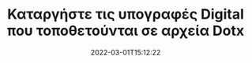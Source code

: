 ---
############################# Static ############################
layout: "auto-gen-signature"
date: 2022-03-01T15:12:22
draft: false
operation: Delete
signaturetype: Digital
fileformat: Dotx
productName: .NET
lang: el
productCode: net
otherformats: pdf doc docx docm dot dotx odt ott xls xlsx xlsm xlsb ods ots xltx xltm pptx pptm
breadcrumb: Put Digital signature on Dotx for C#

############################# Head ############################
head_title: "Διαγραφή υπογραφών Digital από αρχεία Dotx μέσω C#"
head_description: "Η διαγραφή συγκεκριμένων υπογραφών Digital από υπογεγραμμένα έγγραφα Dotx μπορεί να πραγματοποιηθεί εύκολα με σύντομο κωδικό .NET."

############################# Header ############################
title: "Καταργήστε τις υπογραφές Digital που τοποθετούνται σε αρχεία Dotx"
description: "Διαγράψτε διάφορες υπογραφές Digital από έγγραφα Dotx. Η κατάργηση υπογραφών Digital απαιτεί απλό κώδικα C#."
bg_image: "https://cms.admin.containerize.com/templates/aspose/App_Themes/V3/images/bg/header1.png"
bg_overlay: false
button:
    enable: true

############################# SubMenu ############################
submenu:
    enable: true

    left:
        img_alt: "GroupDocs.Signature for .NET"
        image: "https://cms.admin.containerize.com/templates/groupdocs/images/product-logos/90x90-noborder/groupdocs-signature-net.png"
        product: "GroupDocs.Signature"
        platform: ".NET"



############################# About ############################
about:
    enable: true
    title: "Λάβετε πληροφορίες σχετικά με τις λειτουργίες API του GroupDocs.Signature for .NET"
    content: |
        Το [GroupDocs.Signature for .NET](https://products.groupdocs.com/signature/net/) API παρέχει πολλούς τρόπους επεξεργασίας των εγγράφων σας χρησιμοποιώντας ηλεκτρονικές υπογραφές. Διατίθενται ψηφιακές υπογραφές όπως κείμενα, εικόνες, ψηφιακά πιστοποιητικά, γραμμικοί κώδικες, κωδικοί QR, σφραγίδες ή μεταδεδομένα. Οι πελάτες έχουν τη δυνατότητα να προσθέσουν, να διαγράψουν, να ενημερώσουν, να επαληθεύσουν ή να αναζητήσουν ψηφιακές υπογραφές σε PDF, έγγραφα MS Word, βιβλία εργασίας MS Excel, παρουσιάσεις MS PowerPoint, αρχεία Adobe Photoshop και διάφορες μορφές εικόνας. Παρέχεται ένας τεράστιος αριθμός χρήσιμων λειτουργιών και ρυθμίσεων.
    

############################# Steps ############################
steps:
    enable: true
    title_left: "Πώς να αφαιρέσετε τις υπογραφές Digital από το έγγραφό σας Dotx"
    content_left: |
        Το [GroupDocs.Signature for .NET](https://products.groupdocs.com/signature/net/) παρέχει χρήσιμη δυνατότητα για τη διαγραφή εγγράφων Dotx από υπογραφές Digital με μερικές γραμμές κώδικα.
        
        * Αρχικά, δημιουργήστε τη διαδρομή διέλευσης αντικειμένου υπογραφής στο έγγραφό σας ως παράμετρος κατασκευής.
        * Στη συνέχεια, δημιουργήστε ένα κατάλληλο αντικείμενο υπογραφής και ορίστε το μοναδικό του αναγνωριστικό.
        * Μετά από αυτό, καλέστε τη μέθοδο Διαγραφής μεταβιβάζοντας το αντικείμενο υπογραφής που πρέπει να διαγραφεί.
        * Τέλος, τα αποτελέσματα της λειτουργίας της διαδικασίας.

    title_right: "Απαιτήσεις συστήματος"
    content_right: |
        Το GroupDocs.Signature for .NET υποστηρίζεται σε όλες τις μεγάλες πλατφόρμες και λειτουργικά συστήματα. Πριν εκτελέσετε τον παρακάτω κώδικα, βεβαιωθείτε ότι έχετε εγκαταστήσει τις ακόλουθες προϋποθέσεις στο σύστημά σας.

        * Λειτουργικά συστήματα: Microsoft Windows, Linux, MacOS
        * Περιβάλλοντα ανάπτυξης: Microsoft Visual Studio, Xamarin, MonoDevelop
        * Frameworks: .NET Framework, .NET Standard, .NET Core, Mono
        * Κατεβάστε την πιο πρόσφατη έκδοση του GroupDocs.Signature for .NET από το [Nuget](https://www.nuget.org/packages/groupdocs.signature)
         
    code: |
        ```csharp    
                
        // Set up input Dotx file
        string filePath = "input.dotx";

        // Instantiate Signature for input file
        using (GroupDocs.Signature.Signature signature = new GroupDocs.Signature.Signature(filePath))
        {
                // Id of signature which is supposed to be deleted
                // such Id may be obtained as result of search operation
                string id = "a01e1940-997a-444b-89af-9309a2d559a5";

                // provide signature features to delete
                // set up particular signature id
                DigitalSignature signatureToDelete = new DigitalSignature(id);

                // delete signature
                bool deleteResult = signature.Delete(signatureToDelete);

                // process deletion result
                if (deleteResult)
                {
                    Console.WriteLine("Signature was deleted successfully!");
                }
        }
        ```

############################# Demos ############################
demos:
    enable: true
    title: "Υπογραφή με Digital υπογραφές Ζωντανή επίδειξη"
    content: |
       Προσθέστε διάφορες ηλεκτρονικές υπογραφές στο αρχείο Dotx αυτήν τη στιγμή, μεταβαίνοντας στον ιστότοπο [GroupDocs.Signature App](https://products.groupdocs.app/signature/family).          

############################# More Formats ############################
more_formats:
    enable: true
    title: "Διαγράψτε τις υπογραφές σας Digital με το C#"
    content: |
        "Διαγραφή ηλεκτρονικών υπογραφών που προστέθηκαν σε διάφορες μορφές εγγράφων. Αφαιρέστε τις υπογραφές γρήγορα χωρίς επιπλέον κωδικό."
    format: 
       
       
back_to_top:
    enable: true
---